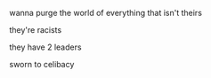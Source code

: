 wanna purge the world of everything that isn't theirs

they're racists

they have 2 leaders

sworn to celibacy
